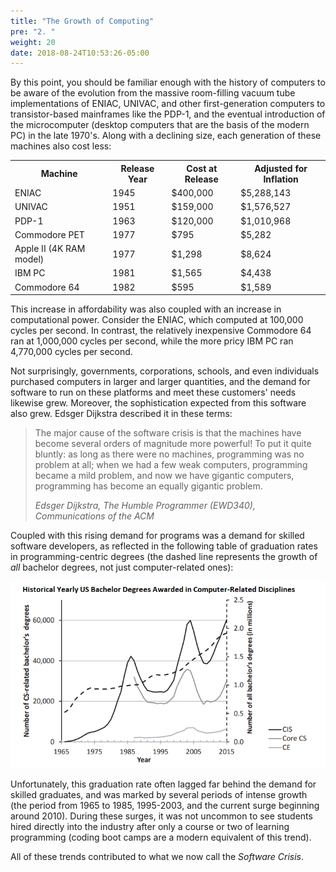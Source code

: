 ```yaml
---
title: "The Growth of Computing"
pre: "2. "
weight: 20
date: 2018-08-24T10:53:26-05:00
---
```


By this point, you should be familiar enough with the history of computers to be aware of the evolution from the massive room-filling vacuum tube implementations of ENIAC, UNIVAC, and other first-generation computers to transistor-based mainframes like the PDP-1, and the eventual introduction of the microcomputer (desktop computers that are the basis of the modern PC) in the late 1970's.  Along with a declining size, each generation of these machines also cost less:

<table>
 <tr>
    <th>Machine</th>
    <th>Release Year</th>
    <th>Cost at Release</th>
    <th>Adjusted for Inflation</th>
  </tr>
  <tr>
    <td>ENIAC</td>
    <td>1945</td>
    <td>$400,000</td>
    <td>$5,288,143</td>
  </tr>
  <tr>
    <td>UNIVAC</td>
    <td>1951</td>
    <td>$159,000</td>
    <td>$1,576,527</td>
  </tr>
  <tr>
    <td>PDP-1</td>
    <td>1963</td>
    <td>$120,000</td>
    <td>$1,010,968</td>
  </tr>
  <tr>
    <td>Commodore PET</td>
    <td>1977</td>
    <td>$795</td>
    <td>$5,282</td>
  </tr>
  <tr>
    <td>Apple II (4K RAM model)</td>
    <td>1977</td>
    <td>$1,298</td>
    <td>$8,624</td>
  </tr>
  <tr>
    <td>IBM PC</td>
    <td>1981</td>
    <td>$1,565</td>
    <td>$4,438</td>
  </tr>
  <tr>
    <td>Commodore 64</td>
    <td>1982</td>
    <td>$595</td>
    <td>$1,589</td>
  </tr>
</table>

This increase in affordability was also coupled with an increase in computational power.  Consider the ENIAC, which computed at 100,000 cycles per second.  In contrast, the relatively inexpensive Commodore 64 ran at 1,000,000 cycles per second, while the more pricy IBM PC ran 4,770,000 cycles per second.

Not surprisingly, governments, corporations, schools, and even individuals purchased computers in larger and larger quantities, and the demand for software to run on these platforms and meet these customers' needs likewise grew. Moreover, the sophistication expected from this software also grew.  Edsger Dijkstra described it in these terms:

<blockquote>
The major cause of the software crisis is that the machines have become several orders of magnitude more powerful! To put it quite bluntly: as long as there were no machines, programming was no problem at all; when we had a few weak computers, programming became a mild problem, and now we have gigantic computers, programming has become an equally gigantic problem.

_Edsger Dijkstra, The Humble Programmer (EWD340), Communications of the ACM_
</blockquote>

Coupled with this rising demand for programs was a demand for skilled software developers, as reflected in the following table of graduation rates in programming-centric degrees (the dashed line represents the growth of _all_ bachelor degrees, not just computer-related ones):

![Annual Computer-Related Bachelor Degrees Awarded in the US](/images/1.1.2.1.png)

Unfortunately, this graduation rate often lagged far behind the demand for skilled graduates, and was marked by several periods of intense growth (the period from 1965 to 1985, 1995-2003, and the current surge beginning around 2010).  During these surges, it was not uncommon to see students hired directly into the industry after only a course or two of learning programming (coding boot camps are a modern equivalent of this trend).

All of these trends contributed to what we now call the _Software Crisis_.
